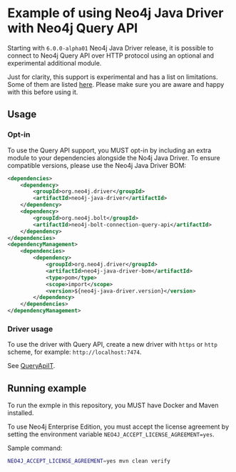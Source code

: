 # Example of using Neo4j Java Driver with Neo4j Query API

Starting with `6.0.0-alpha01` Neo4j Java Driver release, it is possible to connect to Neo4j Query API over HTTP protocol
using an optional and experimental additional module.

Just for clarity, this support is experimental and has a list on limitations. Some of them are listed 
[here](https://github.com/neo4j/bolt-connection-java/blob/main/neo4j-bolt-connection-query-api/README.md#limitataions).
Please make sure you are aware and happy with this before using it.

## Usage

### Opt-in

To use the Query API support, you MUST opt-in by including an extra module to your dependencies alongside the No4j Java
Driver. To ensure compatible versions, please use the Neo4j Java Driver BOM:
```xml
<dependencies>
    <dependency>
        <groupId>org.neo4j.driver</groupId>
        <artifactId>neo4j-java-driver</artifactId>
    </dependency>
    <dependency>
        <groupId>org.neo4j.bolt</groupId>
        <artifactId>neo4j-bolt-connection-query-api</artifactId>
    </dependency>
</dependencies>
<dependencyManagement>
    <dependencies>
        <dependency>
            <groupId>org.neo4j.driver</groupId>
            <artifactId>neo4j-java-driver-bom</artifactId>
            <type>pom</type>
            <scope>import</scope>
            <version>${neo4j-java-driver.version}</version>
        </dependency>
    </dependencies>
</dependencyManagement>
```

### Driver usage

To use the driver with Query API, create a new driver with `https` or `http` scheme, for example: `http://localhost:7474`.

See [QueryApiIT](./src/test/java/org/injectives/example/query_api/QueryApiIT.java).

## Running example

To run the exmple in this repository, you MUST have Docker and Maven installed. 

To use Neo4j Enterprise Edition, you must accept the license agreement by setting the environment variable 
`NEO4J_ACCEPT_LICENSE_AGREEMENT=yes`.

Sample command:
```bash
NEO4J_ACCEPT_LICENSE_AGREEMENT=yes mvn clean verify
```


